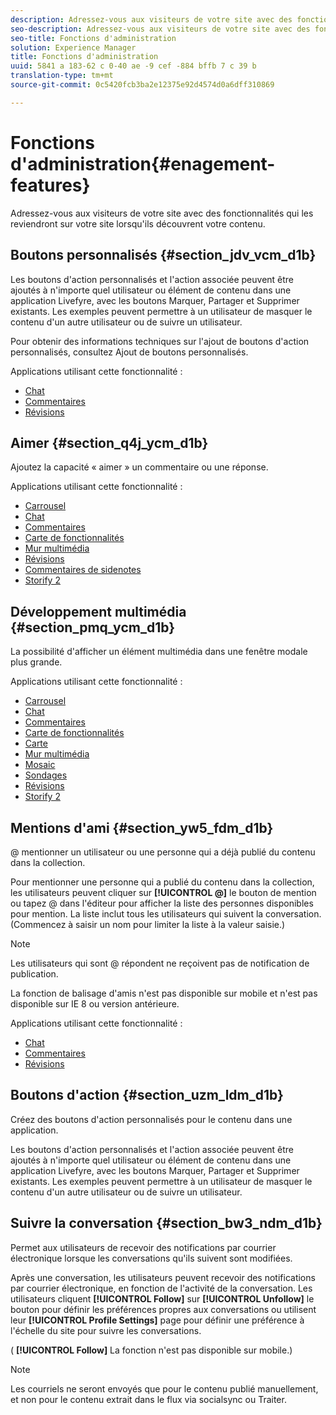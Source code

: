```yaml
---
description: Adressez-vous aux visiteurs de votre site avec des fonctionnalités qui les reviendront sur votre site lorsqu'ils découvrent votre contenu.
seo-description: Adressez-vous aux visiteurs de votre site avec des fonctionnalités qui les reviendront sur votre site lorsqu'ils découvrent votre contenu.
seo-title: Fonctions d'administration
solution: Experience Manager
title: Fonctions d'administration
uuid: 5841 a 183-62 c 0-40 ae -9 cef -884 bffb 7 c 39 b
translation-type: tm+mt
source-git-commit: 0c5420fcb3ba2e12375e92d4574d0a6dff310869

---
```



# Fonctions d&#39;administration{#enagement-features}

Adressez-vous aux visiteurs de votre site avec des fonctionnalités qui les reviendront sur votre site lorsqu&#39;ils découvrent votre contenu.

## Boutons personnalisés {#section_jdv_vcm_d1b}

Les boutons d&#39;action personnalisés et l&#39;action associée peuvent être ajoutés à n&#39;importe quel utilisateur ou élément de contenu dans une application Livefyre, avec les boutons Marquer, Partager et Supprimer existants. Les exemples peuvent permettre à un utilisateur de masquer le contenu d&#39;un autre utilisateur ou de suivre un utilisateur.

Pour obtenir des informations techniques sur l&#39;ajout de boutons d&#39;action personnalisés, consultez Ajout de boutons personnalisés.

Applications utilisant cette fonctionnalité :

* [Chat](../c-about-apps/c-chat-app/c-chat-app.md#c_chat_app)
* [Commentaires](/help/using/c-about-apps/c-comments/c-comments.md)
* [Révisions](../c-about-apps/c-reviews-app/c-reviews-app.md#c_reviews_app)

## Aimer {#section_q4j_ycm_d1b}

Ajoutez la capacité « aimer » un commentaire ou une réponse.

Applications utilisant cette fonctionnalité :

* [Carrousel](../c-about-apps/c-carousel-app/c-carousel-app.md#c_carousel_app)
* [Chat](../c-about-apps/c-chat-app/c-chat-app.md#c_chat_app)
* [Commentaires](/help/using/c-about-apps/c-comments/c-comments.md)
* [Carte de fonctionnalités](../c-about-apps/c-feature-card-app/c-feature-card-app.md#c_feature_card_app)
* [Mur multimédia](../c-about-apps/c-media-wall-app/c-media-wall-app.md#c_media_wall_app)
* [Révisions](../c-about-apps/c-reviews-app/c-reviews-app.md#c_reviews_app)
* [Commentaires de sidenotes](../c-about-apps/c-sidenotes-app/c-sidenotes-app.md#c_sidenotes_app)
* [Storify 2](../c-about-apps/c-storify2/c-storify2.md#c_storify2)

## Développement multimédia {#section_pmq_ycm_d1b}

La possibilité d&#39;afficher un élément multimédia dans une fenêtre modale plus grande.

Applications utilisant cette fonctionnalité :

* [Carrousel](../c-about-apps/c-carousel-app/c-carousel-app.md#c_carousel_app)
* [Chat](../c-about-apps/c-chat-app/c-chat-app.md#c_chat_app)
* [Commentaires](/help/using/c-about-apps/c-comments/c-comments.md)
* [Carte de fonctionnalités](../c-about-apps/c-feature-card-app/c-feature-card-app.md#c_feature_card_app)
* [Carte](../c-about-apps/c-map-app/c-map-app.md#c_map_app)
* [Mur multimédia](../c-about-apps/c-media-wall-app/c-media-wall-app.md#c_media_wall_app)
* [Mosaic](../c-about-apps/c-mosaic-app/c-mosaic-app.md#c_mosaic_app)
* [Sondages](../c-about-apps/c-polls-app/c-polls-app.md#c_polls_app)
* [Révisions](../c-about-apps/c-reviews-app/c-reviews-app.md#c_reviews_app)
* [Storify 2](../c-about-apps/c-storify2/c-storify2.md#c_storify2)

## Mentions d&#39;ami {#section_yw5_fdm_d1b}

@ mentionner un utilisateur ou une personne qui a déjà publié du contenu dans la collection.

Pour mentionner une personne qui a publié du contenu dans la collection, les utilisateurs peuvent cliquer sur **[!UICONTROL @]** le bouton de mention ou tapez @ dans l&#39;éditeur pour afficher la liste des personnes disponibles pour mention. La liste inclut tous les utilisateurs qui suivent la conversation. (Commencez à saisir un nom pour limiter la liste à la valeur saisie.)

>[!NOTE]
>
>Les utilisateurs qui sont @ répondent ne reçoivent pas de notification de publication.

La fonction de balisage d&#39;amis n&#39;est pas disponible sur mobile et n&#39;est pas disponible sur IE 8 ou version antérieure.

Applications utilisant cette fonctionnalité :

* [Chat](../c-about-apps/c-chat-app/c-chat-app.md#c_chat_app)
* [Commentaires](/help/using/c-about-apps/c-comments/c-comments.md)
* [Révisions](../c-about-apps/c-reviews-app/c-reviews-app.md#c_reviews_app)

## Boutons d&#39;action {#section_uzm_ldm_d1b}

Créez des boutons d&#39;action personnalisés pour le contenu dans une application.

Les boutons d&#39;action personnalisés et l&#39;action associée peuvent être ajoutés à n&#39;importe quel utilisateur ou élément de contenu dans une application Livefyre, avec les boutons Marquer, Partager et Supprimer existants. Les exemples peuvent permettre à un utilisateur de masquer le contenu d&#39;un autre utilisateur ou de suivre un utilisateur.

## Suivre la conversation {#section_bw3_ndm_d1b}

Permet aux utilisateurs de recevoir des notifications par courrier électronique lorsque les conversations qu&#39;ils suivent sont modifiées.

Après une conversation, les utilisateurs peuvent recevoir des notifications par courrier électronique, en fonction de l&#39;activité de la conversation. Les utilisateurs cliquent **[!UICONTROL Follow]** sur **[!UICONTROL Unfollow]** le bouton pour définir les préférences propres aux conversations ou utilisent leur **[!UICONTROL Profile Settings]** page pour définir une préférence à l&#39;échelle du site pour suivre les conversations.

( **[!UICONTROL Follow]** La fonction n&#39;est pas disponible sur mobile.)

>[!NOTE]
>
>Les courriels ne seront envoyés que pour le contenu publié manuellement, et non pour le contenu extrait dans le flux via socialsync ou Traiter.

